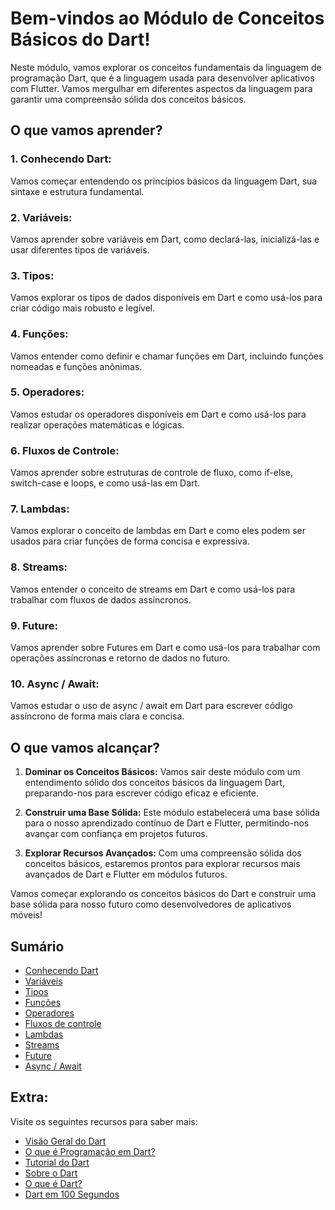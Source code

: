 # Bem-vindos ao Módulo de Conceitos Básicos do Dart!

Neste módulo, vamos explorar os conceitos fundamentais da linguagem de programação Dart, que é a linguagem usada para desenvolver aplicativos com Flutter. Vamos mergulhar em diferentes aspectos da linguagem para garantir uma compreensão sólida dos conceitos básicos.

## O que vamos aprender?

### 1. **Conhecendo Dart:**
   Vamos começar entendendo os princípios básicos da linguagem Dart, sua sintaxe e estrutura fundamental.

### 2. **Variáveis:**
   Vamos aprender sobre variáveis em Dart, como declará-las, inicializá-las e usar diferentes tipos de variáveis.

### 3. **Tipos:**
   Vamos explorar os tipos de dados disponíveis em Dart e como usá-los para criar código mais robusto e legível.

### 4. **Funções:**
   Vamos entender como definir e chamar funções em Dart, incluindo funções nomeadas e funções anônimas.

### 5. **Operadores:**
   Vamos estudar os operadores disponíveis em Dart e como usá-los para realizar operações matemáticas e lógicas.

### 6. **Fluxos de Controle:**
   Vamos aprender sobre estruturas de controle de fluxo, como if-else, switch-case e loops, e como usá-las em Dart.

### 7. **Lambdas:**
   Vamos explorar o conceito de lambdas em Dart e como eles podem ser usados para criar funções de forma concisa e expressiva.

### 8. **Streams:**
   Vamos entender o conceito de streams em Dart e como usá-los para trabalhar com fluxos de dados assíncronos.

### 9. **Future:**
   Vamos aprender sobre Futures em Dart e como usá-los para trabalhar com operações assíncronas e retorno de dados no futuro.

### 10. **Async / Await:**
   Vamos estudar o uso de async / await em Dart para escrever código assíncrono de forma mais clara e concisa.

## O que vamos alcançar?

1. **Dominar os Conceitos Básicos:** Vamos sair deste módulo com um entendimento sólido dos conceitos básicos da linguagem Dart, preparando-nos para escrever código eficaz e eficiente.

2. **Construir uma Base Sólida:** Este módulo estabelecerá uma base sólida para o nosso aprendizado contínuo de Dart e Flutter, permitindo-nos avançar com confiança em projetos futuros.

3. **Explorar Recursos Avançados:** Com uma compreensão sólida dos conceitos básicos, estaremos prontos para explorar recursos mais avançados de Dart e Flutter em módulos futuros.

Vamos começar explorando os conceitos básicos do Dart e construir uma base sólida para nosso futuro como desenvolvedores de aplicativos móveis!

## Sumário
- [Conhecendo Dart](dart/README.md)
- [Variáveis](variaveis/README.md)
- [Tipos](tipos/README.md)
- [Funções](funcoes/README.md)
- [Operadores](operadores/README.md)
- [Fluxos de controle](fluxos-de-controle/README-de-controle.md)
- [Lambdas](lambdas/README.md)
- [Streams](streams/README.md)
- [Future](future/README.md)
- [Async / Await](async-await/README-await.md)

## Extra:
Visite os seguintes recursos para saber mais:

- [Visão Geral do Dart](https://dart.dev/overview)
- [O que é Programação em Dart?](https://www.javatpoint.com/flutter-dart-programming)
- [Tutorial do Dart](https://www.geeksforgeeks.org/dart-tutorial/)
- [Sobre o Dart](https://flutterbyexample.com/lesson/about-dart)
- [O que é Dart?](https://www.youtube.com/watch?v=sOSd6G1qXoY)
- [Dart em 100 Segundos](https://www.youtube.com/watch?v=NrO0CJCbYLA)

